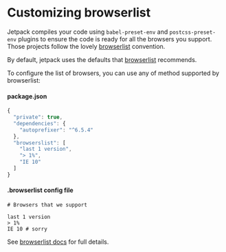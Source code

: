 # Customizing browserlist

Jetpack compiles your code using `babel-preset-env` and `postcss-preset-env` plugins to ensure the code is ready for all the browsers you support. Those projects follow the lovely [browserlist](https://github.com/browserslist/browserslist) convention.

By default, jetpack uses the defaults that [browserlist](https://github.com/browserslist/browserslist) recommends.

To configure the list of browsers, you can use any of method supported by browserlist:

#### package.json

```js
{
  "private": true,
  "dependencies": {
    "autoprefixer": "^6.5.4"
  },
  "browserslist": [
    "last 1 version",
    "> 1%",
    "IE 10"
  ]
}
```

#### .browserlist config file

```
# Browsers that we support

last 1 version
> 1%
IE 10 # sorry
```

See [browserlist docs](https://github.com/browserslist/browserslist) for full details.
